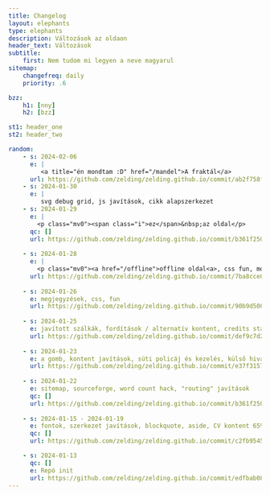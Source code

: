 ```yaml
---
title: Changelog
layout: elephants
type: elephants
description: Változások az oldaon
header_text: Változások
subtitle:
    first: Nem tudom mi legyen a neve magyarul
sitemap:
    changefreq: daily
    priority: .6

bzz: 
    h1: [nny]
    h2: [bzz]

st1: header_one
st2: header_two

random:
    - s: 2024-02-06
      e: |
         <a title="én mondtam :D" href="/mandel">A fraktál</a>
      url: https://github.com/zelding/zelding.github.io/commit/ab2f758fc5f5d9bc5e89c255c2dbabedf71a543a
    - s: 2024-01-30
      e: |
         svg debug grid, js javítások, cikk alapszerkezet
    - s: 2024-01-29
      e: |
        <p class="mv0"><span class="i">ez</span>&nbsp;az oldal</p>
      qc: []
      url: https://github.com/zelding/zelding.github.io/commit/b361f2501b0c4a3e60d5c886bb4e8c2daee986ef
      
    - s: 2024-01-28
      e: |
        <p class="mv0"><a href="/offline">offline oldal<a>, css fun, motivációs levelek, szerkezet javítások</p>
      url: https://github.com/zelding/zelding.github.io/commit/7ba8cce099d82c2b27699ff42d47cc5a7c14b8d1
          
    - s: 2024-01-26
      e: megjegyzések, css, fun
      url: https://github.com/zelding/zelding.github.io/commit/90b9d5002e068ca565960d7f8455e81a87496c19
          
    - s: 2024-01-25
      e: javított szálkák, fordítások / alternatív kontent, credits start
      url: https://github.com/zelding/zelding.github.io/commit/def9c7d242e3005e323a05817e85d5934696449a
      
    - s: 2024-01-23
      e: a gomb, kontent javítások, süti policáj és kezelés, külső hivatkozások takarítása
      url: https://github.com/zelding/zelding.github.io/commit/e37f3157954d782825b1f1ce195257eef6ee4c5a
          
    - s: 2024-01-22
      e: sitemap, sourceforge, word count hack, "routing" javítások
      qc: []
      url: https://github.com/zelding/zelding.github.io/commit/b361f2501b0c4a3e60d5c886bb4e8c2daee986ef
      
    - s: 2024-01-15 - 2024-01-19
      e: fontok, szerkezet javítások, blockquote, aside, CV kontent 65%
      qc: []
      url: https://github.com/zelding/zelding.github.io/commit/c2fb9545db41242def4a70711ede047ea49cc685

    - s: 2024-01-13
      qc: []
      e: Repó init
      url: https://github.com/zelding/zelding.github.io/commit/edfbab08cf4e737907d40759e1972a09bd29ede9
---
```

